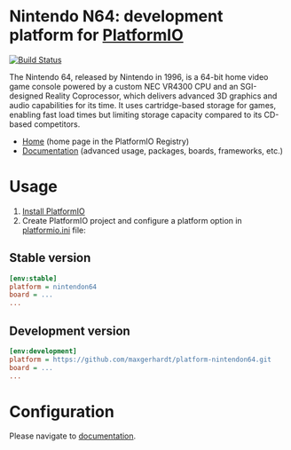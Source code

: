 # Nintendo N64: development platform for [PlatformIO](https://platformio.org)

[![Build Status](https://github.com/maxgerhardt/platform-nintendon64/workflows/Examples/badge.svg)](https://github.com/maxgerhardt/platform-nintendon64/actions)

The Nintendo 64, released by Nintendo in 1996, is a 64-bit home video game console powered by a custom NEC VR4300 CPU and an SGI-designed Reality Coprocessor, which delivers advanced 3D graphics and audio capabilities for its time. It uses cartridge-based storage for games, enabling fast load times but limiting storage capacity compared to its CD-based competitors.

* [Home](https://registry.platformio.org/platforms/platformio/nintendon64) (home page in the PlatformIO Registry)
* [Documentation](https://docs.platformio.org/page/platforms/nintendon64.html) (advanced usage, packages, boards, frameworks, etc.)

# Usage

1. [Install PlatformIO](https://platformio.org)
2. Create PlatformIO project and configure a platform option in [platformio.ini](https://docs.platformio.org/page/projectconf.html) file:

## Stable version

```ini
[env:stable]
platform = nintendon64
board = ...
...
```

## Development version

```ini
[env:development]
platform = https://github.com/maxgerhardt/platform-nintendon64.git
board = ...
...
```

# Configuration

Please navigate to [documentation](https://docs.platformio.org/page/platforms/nintendon64.html).
